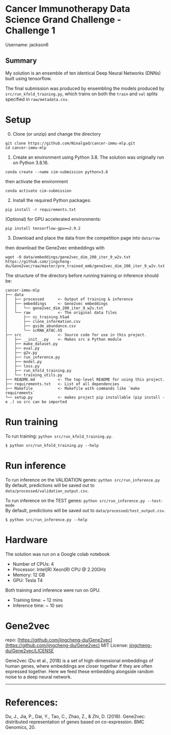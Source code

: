 # Cancer Immunotherapy Data Science Grand Challenge - Challenge 1
Username: jackson6

## Summary

My solution is an ensemble of ten identical Deep Neural Networks (DNNs) built using tensorflow. 

The final submission was produced by ensembling the models produced by `src/run_kfold_training.py`, which trains on both the `train` and `val` splits specified in `raw/metadata.csv`.

# Setup

0. Clone (or unzip) and change the directory
```
git clone https://github.com/Ninalgad/cancer-immu-mlp.git
cd cancer-immu-mlp
```

1. Create an environment using Python 3.8. The solution was originally run on Python 3.8.16. 
```
conda create --name cim-submission python=3.8
```

then activate the environment
```
conda activate cim-submission
```

2. Install the required Python packages:
```
pip install -r requirements.txt
```

(Optional) for GPU accelerated environments:

```
pip install tensorflow-gpu==2.9.2
```

3. Download and place the data from the competition page into `data/raw`


then download the Gene2vec embeddings with 
```
wget -O data/embeddings/gene2vec_dim_200_iter_9_w2v.txt https://github.com/jingcheng-du/Gene2vec/raw/master/pre_trained_emb/gene2vec_dim_200_iter_9_w2v.txt
```


The structure of the directory before running training or inference should be:
```
cancer-immu-mlp
├── data
│   ├── processed      <- Output of training & inference
│   ├── embeddings     <- Gene2vec embeddings
│   │   └── gene2vec_dim_200_iter_9_w2v.txt
│   └── raw            <- The original data files
│       ├── sc_training.h5ad
│       ├── clone_information.csv
│       ├── guide_abundance.csv
│       └── scRNA_ATAC.h5
├── src                <- Source code for use in this project.
│   ├── __init__.py    <- Makes src a Python module
│   ├── make_dataset.py
│   ├── eval.py
│   ├── g2v.py
│   ├── run_inference.py
│   ├── model.py
│   ├── loss.py
│   ├── run_kfold_training.py
│   └── training_utils.py
├── README.md          <- The top-level README for using this project.
├── requirements.txt   <- List of all dependencies
├── Makefile           <- Makefile with commands like `make requirements`
└── setup.py           <- makes project pip installable (pip install -e .) so src can be imported
```

# Run training

To run training: `python src/run_kfold_training.py`. 

```
$ python src/run_kfold_training.py --help
```


# Run inference

To run inference on the VALIDATION genes: `python src/run_inference.py` \
By default, predictions will be saved out to `data/processed/validation_output.csv`. 


To run inference on the TEST genes: `python src/run_inference.py --test-mode` \
By default, predictions will be saved out to `data/processed/test_output.csv`.


```
$ python src/run_inference.py --help
```

# Hardware

The solution was run on a Google colab notebook
- Number of CPUs: 4
- Processor: Intel(R) Xeon(R) CPU @ 2.20GHz
- Memory: 12 GB 
- GPU: Tesla T4

Both training and inference were run on GPU.
- Training time: ~ 12 mins
- Inference time: ~ 10 sec

# Gene2vec
repo: [https://github.com/jingcheng-du/Gene2vec](https://github.com/jingcheng-du/Gene2vec)
MIT License: [jingcheng-du/Gene2vec/LICENSE](https://github.com/jingcheng-du/Gene2vec/blob/master/LICENSE)
<p>Gene2vec (Du et al., 2018) is a set of high-dimensional embeddings of human genes, where 
embeddings are closer together if they are often expressed together. Here we feed these embedding alongside random noise
to a deep neural network.</p>


--------
# References:
Du, J., Jia, P., Dai, Y., Tao, C., Zhao, Z., & Zhi, D. (2018). Gene2vec: distributed representation of genes based on co-expression. BMC Genomics, 20.

